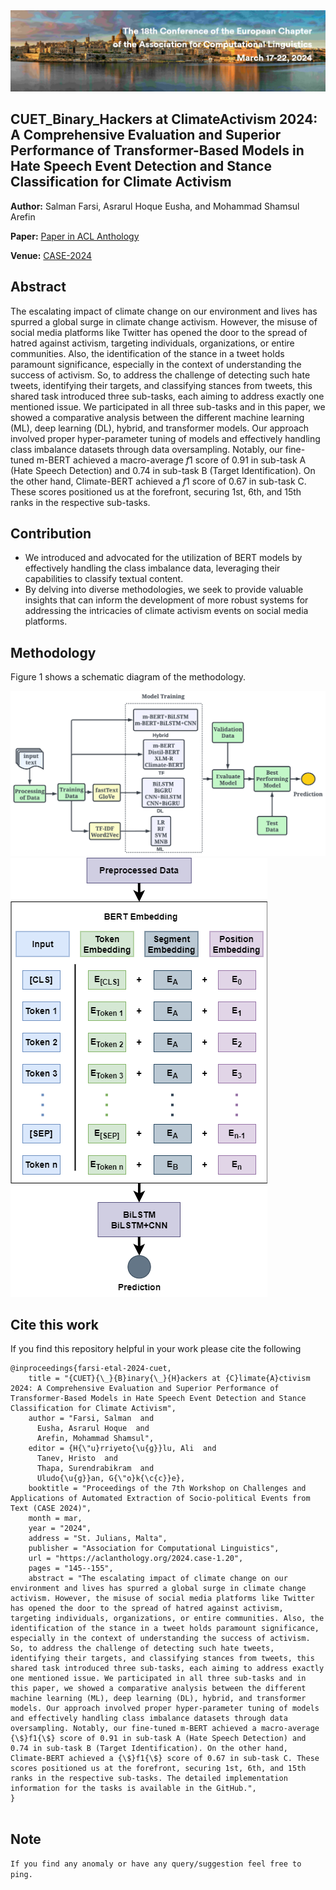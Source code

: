 <img title="" src="eaclofficialconfimage.PNG" alt="">

## CUET_Binary_Hackers at ClimateActivism 2024: A Comprehensive Evaluation and Superior Performance of Transformer-Based Models in Hate Speech Event Detection and Stance Classification for Climate Activism

**Author:** Salman Farsi, Asrarul Hoque Eusha, and Mohammad Shamsul Arefin

**Paper:** [Paper in ACL Anthology](https://aclanthology.org/2024.case-1.20/)

**Venue:** [CASE-2024](https://emw.ku.edu.tr/case-2024/)

## Abstract

The escalating impact of climate change on our environment and lives has spurred a global surge in climate change activism. However, the misuse of social media platforms like Twitter has opened the door to the spread of hatred against activism, targeting individuals, organizations, or entire communities. Also, the identification of the stance in a tweet holds paramount significance, especially in the context of understanding the success of activism. So, to address the challenge of detecting such hate tweets, identifying their targets, and classifying stances from tweets, this shared task introduced three sub-tasks, each aiming to address exactly one mentioned issue. We participated in all three sub-tasks and in this paper, we showed a comparative analysis between the different machine learning (ML), deep learning (DL), hybrid, and transformer models. Our approach involved proper hyper-parameter tuning of models and effectively handling class imbalance datasets through data oversampling. Notably, our fine-tuned m-BERT achieved a macro-average $f1$ score of 0.91 in sub-task A (Hate Speech Detection) and 0.74 in sub-task B (Target Identification). On the other hand, Climate-BERT achieved a $f1$ score of 0.67 in sub-task C. These scores positioned us at the forefront, securing 1st, 6th, and 15th ranks in the respective sub-tasks.

## Contribution

- We introduced and advocated for the utilization of BERT models by effectively handling the class imbalance data, leveraging their capabilities to classify textual content. 
- By delving into diverse methodologies, we seek to provide valuable insights that can inform the development of more robust systems for addressing the intricacies of climate activism events on social media platforms.

## Methodology

Figure 1 shows a schematic diagram of the methodology.

<img title="" src="CASE (6) (1).png" alt="">

<img title="" src="Hybrid Final.drawio.png" alt="">


## Cite this work
If you find this repository helpful in your work please cite the following
```
@inproceedings{farsi-etal-2024-cuet,
    title = "{CUET}{\_}{B}inary{\_}{H}ackers at {C}limate{A}ctivism 2024: A Comprehensive Evaluation and Superior Performance of Transformer-Based Models in Hate Speech Event Detection and Stance Classification for Climate Activism",
    author = "Farsi, Salman  and
      Eusha, Asrarul Hoque  and
      Arefin, Mohammad Shamsul",
    editor = {H{\"u}rriyeto{\u{g}}lu, Ali  and
      Tanev, Hristo  and
      Thapa, Surendrabikram  and
      Uludo{\u{g}}an, G{\"o}k{\c{c}}e},
    booktitle = "Proceedings of the 7th Workshop on Challenges and Applications of Automated Extraction of Socio-political Events from Text (CASE 2024)",
    month = mar,
    year = "2024",
    address = "St. Julians, Malta",
    publisher = "Association for Computational Linguistics",
    url = "https://aclanthology.org/2024.case-1.20",
    pages = "145--155",
    abstract = "The escalating impact of climate change on our environment and lives has spurred a global surge in climate change activism. However, the misuse of social media platforms like Twitter has opened the door to the spread of hatred against activism, targeting individuals, organizations, or entire communities. Also, the identification of the stance in a tweet holds paramount significance, especially in the context of understanding the success of activism. So, to address the challenge of detecting such hate tweets, identifying their targets, and classifying stances from tweets, this shared task introduced three sub-tasks, each aiming to address exactly one mentioned issue. We participated in all three sub-tasks and in this paper, we showed a comparative analysis between the different machine learning (ML), deep learning (DL), hybrid, and transformer models. Our approach involved proper hyper-parameter tuning of models and effectively handling class imbalance datasets through data oversampling. Notably, our fine-tuned m-BERT achieved a macro-average {\$}f1{\$} score of 0.91 in sub-task A (Hate Speech Detection) and 0.74 in sub-task B (Target Identification). On the other hand, Climate-BERT achieved a {\$}f1{\$} score of 0.67 in sub-task C. These scores positioned us at the forefront, securing 1st, 6th, and 15th ranks in the respective sub-tasks. The detailed implementation information for the tasks is available in the GitHub.",
}


```
## Note
`If you find any anomaly or have any query/suggestion feel free to ping.`

